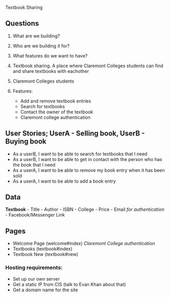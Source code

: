 Textbook Sharing
## Questions
1. What are we building?
2. Who are we building it for?
3. What features do we want to have?

1. Textbook sharing. A place where Claremont Colleges students can find and
  share textbooks with eachother
2. Claremont Colleges students
3. Features:
    - Add and remove textbook entries
    - Search for textbooks
    - Contact the owner of the textbook
    - Claremont college authentication

## User Stories; UserA - Selling book, UserB - Buying book
  - As a userB, I want to be able to search for textbooks that I need
  - As a userB, I want to be able to get in contact with the person who has the
  book that I need
  - As a userA, I want to be able to remove my book entry when it has been sold
  - As a userA, I want to be able to add a book entry

## Data
  **Textbook**
    - Title
    - Author
    - ISBN
    - College
    - Price
    - Email _for authentication_
    - Facebook/Messenger Link

## Pages
  - Welcome Page (welcome#index) _Claremont College authentication_
  - Textbooks (textbook#index)
  - Textbook New (textbook#new)

### Hosting requirements:
   - Set up our own server
   - Get a static IP from CIS (talk to Evan Khan about that)
   - Get a domain name for the site
